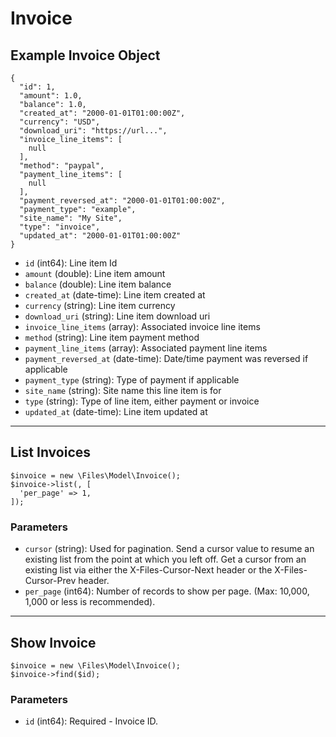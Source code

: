 # Invoice

## Example Invoice Object

```
{
  "id": 1,
  "amount": 1.0,
  "balance": 1.0,
  "created_at": "2000-01-01T01:00:00Z",
  "currency": "USD",
  "download_uri": "https://url...",
  "invoice_line_items": [
    null
  ],
  "method": "paypal",
  "payment_line_items": [
    null
  ],
  "payment_reversed_at": "2000-01-01T01:00:00Z",
  "payment_type": "example",
  "site_name": "My Site",
  "type": "invoice",
  "updated_at": "2000-01-01T01:00:00Z"
}
```

* `id` (int64): Line item Id
* `amount` (double): Line item amount
* `balance` (double): Line item balance
* `created_at` (date-time): Line item created at
* `currency` (string): Line item currency
* `download_uri` (string): Line item download uri
* `invoice_line_items` (array): Associated invoice line items
* `method` (string): Line item payment method
* `payment_line_items` (array): Associated payment line items
* `payment_reversed_at` (date-time): Date/time payment was reversed if applicable
* `payment_type` (string): Type of payment if applicable
* `site_name` (string): Site name this line item is for
* `type` (string): Type of line item, either payment or invoice
* `updated_at` (date-time): Line item updated at

---

## List Invoices

```
$invoice = new \Files\Model\Invoice();
$invoice->list(, [
  'per_page' => 1,
]);
```


### Parameters

* `cursor` (string): Used for pagination.  Send a cursor value to resume an existing list from the point at which you left off.  Get a cursor from an existing list via either the X-Files-Cursor-Next header or the X-Files-Cursor-Prev header.
* `per_page` (int64): Number of records to show per page.  (Max: 10,000, 1,000 or less is recommended).

---

## Show Invoice

```
$invoice = new \Files\Model\Invoice();
$invoice->find($id);
```


### Parameters

* `id` (int64): Required - Invoice ID.
